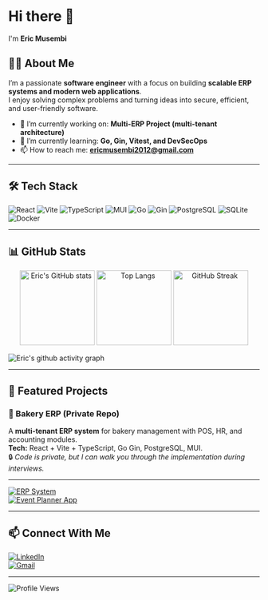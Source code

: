 # Hi there 👋  
I'm **Eric Musembi**  

## 👨‍💻 About Me  
I’m a passionate **software engineer** with a focus on building **scalable ERP systems and modern web applications**.  
I enjoy solving complex problems and turning ideas into secure, efficient, and user-friendly software.  

- 🔭 I’m currently working on: **Multi-ERP Project (multi-tenant architecture)**  
- 🌱 I’m currently learning: **Go, Gin, Vitest, and DevSecOps**  
- 📫 How to reach me: **ericmusembi2012@gmail.com**  

---

## 🛠️ Tech Stack  

![React](https://img.shields.io/badge/Frontend-React-blue?logo=react&logoColor=white)
![Vite](https://img.shields.io/badge/Build-Vite-646CFF?logo=vite&logoColor=white)
![TypeScript](https://img.shields.io/badge/Language-Typescript-3178C6?logo=typescript&logoColor=white)
![MUI](https://img.shields.io/badge/UI-Material_UI-0081CB?logo=mui&logoColor=white)
![Go](https://img.shields.io/badge/Backend-Go-00ADD8?logo=go&logoColor=white)
![Gin](https://img.shields.io/badge/Framework-Gin-008080)
![PostgreSQL](https://img.shields.io/badge/Database-PostgreSQL-336791?logo=postgresql&logoColor=white)
![SQLite](https://img.shields.io/badge/Database-SQLite-07405E?logo=sqlite&logoColor=white)
![Docker](https://img.shields.io/badge/Container-Docker-2496ED?logo=docker&logoColor=white)

---

## 📊 GitHub Stats  

<p align="center">
  <img src="https://github-readme-stats.vercel.app/api?username=Eric-2023&show_icons=true&theme=radical" alt="Eric's GitHub stats" height="150"/>
  <img src="https://github-readme-stats.vercel.app/api/top-langs/?username=Eric-2023&layout=compact&theme=radical" alt="Top Langs" height="150"/>
  <img src="https://streak-stats.demolab.com?user=Eric-2023&theme=radical&hide_border=true" alt="GitHub Streak" height="150"/>
</p>

![Eric's github activity graph](https://github-readme-activity-graph.vercel.app/graph?username=Eric-2023&theme=radical)

---

## 🚀 Featured Projects  

### 🥖 Bakery ERP (Private Repo)  
A **multi-tenant ERP system** for bakery management with POS, HR, and accounting modules.  
**Tech:** React + Vite + TypeScript, Go Gin, PostgreSQL, MUI.  
🔒 *Code is private, but I can walk you through the implementation during interviews.*  

---

[![ERP System](https://github-readme-stats.vercel.app/api/pin/?username=Eric-2023&repo=Multi-ERP&theme=radical)](https://github.com/Eric-2023/Multi-ERP)  
[![Event Planner App](https://github-readme-stats.vercel.app/api/pin/?username=Eric-2023&repo=Event-Planner&theme=radical)](https://github.com/HavenSpaceLtd/Event-Planner)  

---

## 📫 Connect With Me  

[![LinkedIn](https://img.shields.io/badge/LinkedIn-0A66C2?style=for-the-badge&logo=linkedin&logoColor=white)](https://linkedin.com/in/ericmusembi)  
[![Gmail](https://img.shields.io/badge/Email-D14836?style=for-the-badge&logo=gmail&logoColor=white)](mailto:ericmusembi2012@gmail.com)  

---

![Profile Views](https://komarev.com/ghpvc/?username=Eric-2023&label=Profile%20views&color=blue&style=flat)
